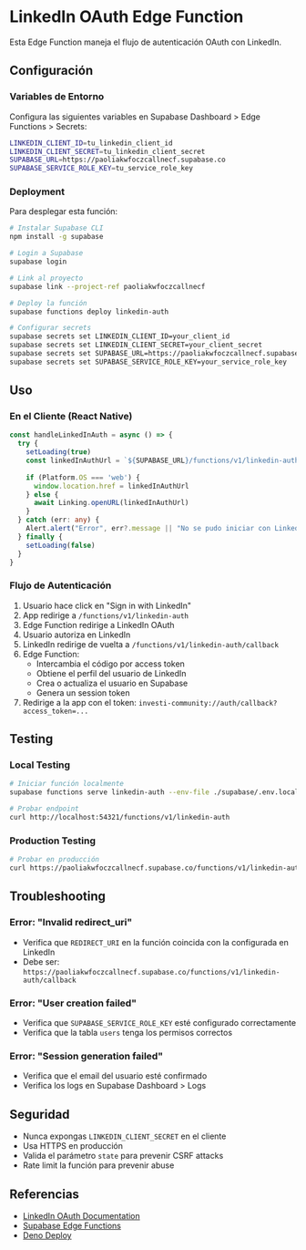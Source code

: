 # LinkedIn OAuth Edge Function

Esta Edge Function maneja el flujo de autenticación OAuth con LinkedIn.

## Configuración

### Variables de Entorno

Configura las siguientes variables en Supabase Dashboard > Edge Functions > Secrets:

```bash
LINKEDIN_CLIENT_ID=tu_linkedin_client_id
LINKEDIN_CLIENT_SECRET=tu_linkedin_client_secret
SUPABASE_URL=https://paoliakwfoczcallnecf.supabase.co
SUPABASE_SERVICE_ROLE_KEY=tu_service_role_key
```

### Deployment

Para desplegar esta función:

```bash
# Instalar Supabase CLI
npm install -g supabase

# Login a Supabase
supabase login

# Link al proyecto
supabase link --project-ref paoliakwfoczcallnecf

# Deploy la función
supabase functions deploy linkedin-auth

# Configurar secrets
supabase secrets set LINKEDIN_CLIENT_ID=your_client_id
supabase secrets set LINKEDIN_CLIENT_SECRET=your_client_secret
supabase secrets set SUPABASE_URL=https://paoliakwfoczcallnecf.supabase.co
supabase secrets set SUPABASE_SERVICE_ROLE_KEY=your_service_role_key
```

## Uso

### En el Cliente (React Native)

```typescript
const handleLinkedInAuth = async () => {
  try {
    setLoading(true)
    const linkedInAuthUrl = `${SUPABASE_URL}/functions/v1/linkedin-auth`
    
    if (Platform.OS === 'web') {
      window.location.href = linkedInAuthUrl
    } else {
      await Linking.openURL(linkedInAuthUrl)
    }
  } catch (err: any) {
    Alert.alert("Error", err?.message || "No se pudo iniciar con LinkedIn")
  } finally {
    setLoading(false)
  }
}
```

### Flujo de Autenticación

1. Usuario hace click en "Sign in with LinkedIn"
2. App redirige a `/functions/v1/linkedin-auth`
3. Edge Function redirige a LinkedIn OAuth
4. Usuario autoriza en LinkedIn
5. LinkedIn redirige de vuelta a `/functions/v1/linkedin-auth/callback`
6. Edge Function:
   - Intercambia el código por access token
   - Obtiene el perfil del usuario de LinkedIn
   - Crea o actualiza el usuario en Supabase
   - Genera un session token
7. Redirige a la app con el token: `investi-community://auth/callback?access_token=...`

## Testing

### Local Testing

```bash
# Iniciar función localmente
supabase functions serve linkedin-auth --env-file ./supabase/.env.local

# Probar endpoint
curl http://localhost:54321/functions/v1/linkedin-auth
```

### Production Testing

```bash
# Probar en producción
curl https://paoliakwfoczcallnecf.supabase.co/functions/v1/linkedin-auth
```

## Troubleshooting

### Error: "Invalid redirect_uri"
- Verifica que `REDIRECT_URI` en la función coincida con la configurada en LinkedIn
- Debe ser: `https://paoliakwfoczcallnecf.supabase.co/functions/v1/linkedin-auth/callback`

### Error: "User creation failed"
- Verifica que `SUPABASE_SERVICE_ROLE_KEY` esté configurado correctamente
- Verifica que la tabla `users` tenga los permisos correctos

### Error: "Session generation failed"
- Verifica que el email del usuario esté confirmado
- Verifica los logs en Supabase Dashboard > Logs

## Seguridad

- Nunca expongas `LINKEDIN_CLIENT_SECRET` en el cliente
- Usa HTTPS en producción
- Valida el parámetro `state` para prevenir CSRF attacks
- Rate limit la función para prevenir abuse

## Referencias

- [LinkedIn OAuth Documentation](https://learn.microsoft.com/en-us/linkedin/shared/authentication/authentication)
- [Supabase Edge Functions](https://supabase.com/docs/guides/functions)
- [Deno Deploy](https://deno.com/deploy/docs)
